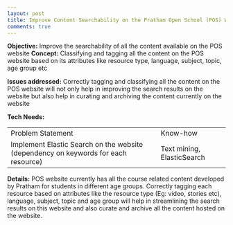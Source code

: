 ```yaml
---
layout: post
title: Improve Content Searchability on the Pratham Open School (POS) Website
comments: true
---
```


**Objective:** Improve the searchability of all the content available on the POS website
**Concept:** Classifying and tagging all the content on the POS website based on its attributes like resource type, language, subject, topic, age group etc

**Issues addressed:** Correctly tagging and classifying all the content on the POS website will not only help in improving the search results on the website but also help in curating and archiving the content currently on the website 

**Tech Needs:**

<table>
  <tr>
    <td>Problem Statement</td>
    <td>Know-how</td
  </tr>
  <tr>
    <td>Implement Elastic Search on the website (dependency on keywords for each resource)</td>
    <td>Text mining, ElasticSearch</td>
  </tr>
</table>


**Details:** POS website currently has all the course related content developed by Pratham for students in different age groups. Correctly tagging each resource based on attributes like the resource type (Eg: video, stories etc), language, subject, topic and age group will help in streamlining the search results on this website and also curate and archive all the content hosted on the website.

